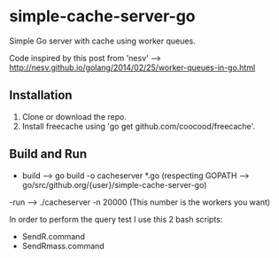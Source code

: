 # simple-cache-server-go

Simple Go server with cache using worker queues. 

Code inspired by this post from 'nesv' --> http://nesv.github.io/golang/2014/02/25/worker-queues-in-go.html

Installation
-----------
1. Clone or download the repo.
2. Install freecache using 'go get github.com/coocood/freecache'.

Build and Run 
-------------

- build --> go build -o cacheserver *.go (respecting GOPATH --> go/src/github.org/{user}/simple-cache-server-go) 

-run --> ./cacheserver -n 20000 (This number is the workers you want)

In order to perform the query test I use this 2 bash scripts: 

- SendR.command 
- SendRmass.command